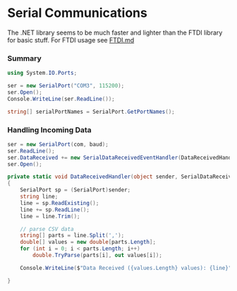# Serial Communications

The .NET library seems to be much faster and lighter than the FTDI library for basic stuff. For FTDI usage see [FTDI.md](FTDI.md)

### Summary

```cs
using System.IO.Ports;
```

```cs
ser = new SerialPort("COM3", 115200);
ser.Open();
Console.WriteLine(ser.ReadLine());
```

```cs
string[] serialPortNames = SerialPort.GetPortNames();
```

### Handling Incoming Data
```cs
ser = new SerialPort(com, baud);
ser.ReadLine();
ser.DataReceived += new SerialDataReceivedEventHandler(DataReceivedHandler);
ser.Open();
```

```cs
private static void DataReceivedHandler(object sender, SerialDataReceivedEventArgs e)
{
    SerialPort sp = (SerialPort)sender;
    string line;
    line = sp.ReadExisting();
    line += sp.ReadLine();
    line = line.Trim();

    // parse CSV data
    string[] parts = line.Split(',');
    double[] values = new double[parts.Length];
    for (int i = 0; i < parts.Length; i++)
        double.TryParse(parts[i], out values[i]);

    Console.WriteLine($"Data Received ({values.Length} values): {line}");

}
```
